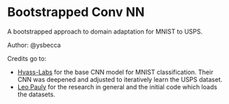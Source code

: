 # Bootstrapped Conv NN

A bootstrapped approach to domain adaptation for MNIST to USPS.

Author: @ysbecca

Credits go to:

- [Hvass-Labs](http://www.hvass-labs.org/) for the base CNN model for MNIST classification. Their CNN was deepened and adjusted to iteratively learn the USPS dataset.
- [Leo Pauly](https://github.com/leopauly) for the research in general and the initial code which loads the datasets.